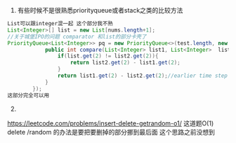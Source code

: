 1. 有些时候不是很熟悉priorityqueue或者stack之类的比较方法
```java
List可以跟integer混一起 这个部分我不熟
List<Integer>[] list = new List[nums.length+1];
//关于城堡IPO的问题 comparator 和list的部分卡壳了
PriorityQueue<List<Integer>> pq = new PriorityQueue<>(test.length, new Comparator<List<Integer>>(){
            public int compare(List<Integer> list1, List<Integer>  list2){
                if(list.get(2) != list2.get(2)){
                    return list2.get(2) - list1.get(2);
                }
                return list1.get(2) - list2.get(2);//earlier time step
            }
        });
这部分完全可以用
```

2.
https://leetcode.com/problems/insert-delete-getrandom-o1/
这道题O(1) delete /random 的办法是要把要删掉的部分挪到最后面
这个思路之前没想到

